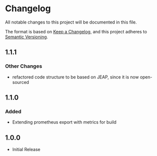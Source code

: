 # Changelog

All notable changes to this project will be documented in this file.

The format is based on [Keep a Changelog](https://keepachangelog.com/en/1.1.0/),
and this project adheres to [Semantic Versioning](https://semver.org/spec/v2.0.0.html).

## 1.1.1

### Other Changes

- refactored code structure to be based on JEAP, since it is now open-sourced

## 1.1.0

### Added

- Extending prometheus export with metrics for build

## 1.0.0

- Initial Release